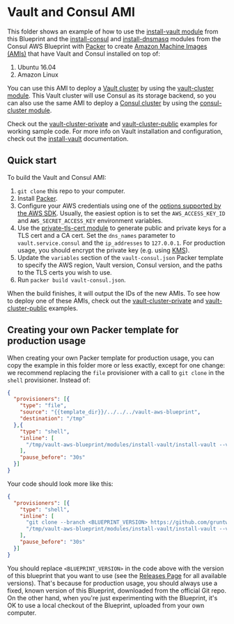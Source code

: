 # Vault and Consul AMI

This folder shows an example of how to use the [install-vault module](/modules/install-vault) from this Blueprint and 
the [install-consul](https://github.com/gruntwork-io/consul-aws-blueprint/tree/master/modules/install-consul)
and [install-dnsmasq](https://github.com/gruntwork-io/consul-aws-blueprint/tree/master/modules/install-dnsmasq) modules
from the Consul AWS Blueprint with [Packer](https://www.packer.io/) to create [Amazon Machine Images 
(AMIs)](http://docs.aws.amazon.com/AWSEC2/latest/UserGuide/AMIs.html) that have Vault and Consul installed on top of:
 
1. Ubuntu 16.04
1. Amazon Linux

You can use this AMI to deploy a [Vault cluster](https://www.vaultproject.io/) by using the [vault-cluster
module](/modules/vault-cluster). This Vault cluster will use Consul as its storage backend, so you can also use the 
same AMI to deploy a [Consul cluster](https://www.consul.io/) by using the [consul-cluster 
module](https://github.com/gruntwork-io/consul-aws-blueprint/tree/master/modules/consul-cluster). 

Check out the [vault-cluster-private](/examples/vault-cluster-private) and 
[vault-cluster-public](/examples/vault-cluster-public) examples for working sample code. For more info on Vault 
installation and configuration, check out the [install-vault](/modules/install-vault) documentation.



## Quick start

To build the Vault and Consul AMI:

1. `git clone` this repo to your computer.
1. Install [Packer](https://www.packer.io/).
1. Configure your AWS credentials using one of the [options supported by the AWS 
   SDK](http://docs.aws.amazon.com/sdk-for-java/v1/developer-guide/credentials.html). Usually, the easiest option is to
   set the `AWS_ACCESS_KEY_ID` and `AWS_SECRET_ACCESS_KEY` environment variables.
1. Use the [private-tls-cert module](/modules/private-tls-cert) to generate public and private keys for a TLS cert and 
   a CA cert. Set the `dns_names` parameter to `vault.service.consul` and the `ip_addresses` to `127.0.0.1`. For 
   production usage, you should encrypt the private key (e.g. using [KMS](https://aws.amazon.com/kms/)). 
1. Update the `variables` section of the `vault-consul.json` Packer template to specify the AWS region, Vault 
   version, Consul version, and the paths to the TLS certs you wish to use. 
1. Run `packer build vault-consul.json`.

When the build finishes, it will output the IDs of the new AMIs. To see how to deploy one of these AMIs, check out the 
[vault-cluster-private](/examples/vault-cluster-private) and [vault-cluster-public](/examples/vault-cluster-public) 
examples.




## Creating your own Packer template for production usage

When creating your own Packer template for production usage, you can copy the example in this folder more or less 
exactly, except for one change: we recommend replacing the `file` provisioner with a call to `git clone` in the `shell` 
provisioner. Instead of:

```json
{
  "provisioners": [{
    "type": "file",
    "source": "{{template_dir}}/../../../vault-aws-blueprint",
    "destination": "/tmp"
  },{
    "type": "shell",
    "inline": [
      "/tmp/vault-aws-blueprint/modules/install-vault/install-vault --version {{user `vault_version`}}"
    ],
    "pause_before": "30s"
  }]
}
```

Your code should look more like this:

```json
{
  "provisioners": [{
    "type": "shell",
    "inline": [
      "git clone --branch <BLUEPRINT_VERSION> https://github.com/gruntwork-io/vault-aws-blueprint.git /tmp/vault-aws-blueprint",
      "/tmp/vault-aws-blueprint/modules/install-vault/install-vault --version {{user `vault_version`}}"
    ],
    "pause_before": "30s"
  }]
}
```

You should replace `<BLUEPRINT_VERSION>` in the code above with the version of this blueprint that you want to use (see
the [Releases Page](../../releases) for all available versions). That's because for production usage, you should always
use a fixed, known version of this Blueprint, downloaded from the official Git repo. On the other hand, when you're 
just experimenting with the Blueprint, it's OK to use a local checkout of the Blueprint, uploaded from your own 
computer.